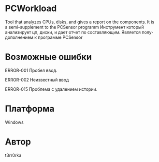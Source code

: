 # PCWorkload
Tool that analyzes CPUs, disks, and gives a report on the components. It is a semi-supplement to the PCSensor programm
Инструмент который анализирует цп, диски, и дает отчет по составляющим. Является полу-дополнением к программе PCSensor

# Возможные ошибки
ERROR-001
Пробел ввод.

ERROR-002
Неизвестный ввод

ERROR-015
Проблема с удалением истории.

# Платформа
Windows

# Автор
t3rr0rka
